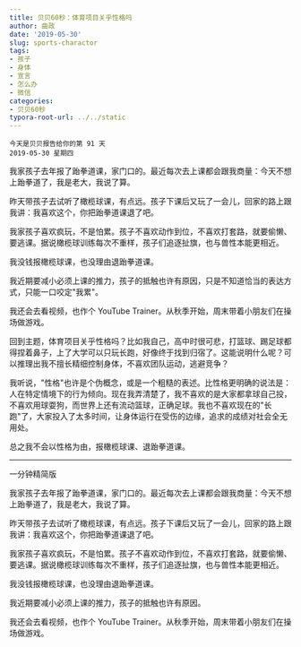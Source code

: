 ```yaml
---
title: 贝贝60秒：体育项目关乎性格吗
author: 曲政
date: '2019-05-30'
slug: sports-charactor
tags:
- 孩子
- 身体
- 宣言
- 怎么办
- 微信
categories:
- 贝贝60秒
typora-root-url: ../../static
---
```


```
今天是贝贝报告给你的第 91 天
2019-05-30 星期四
```

我家孩子去年报了跆拳道课，家门口的。最近每次去上课都会跟我商量：今天不想上跆拳道了，我是老大，我说了算。

昨天带孩子去试听了橄榄球课，有点远。孩子下课后又玩了一会儿，回家的路上跟我讲：我喜欢这个，你把跆拳道课退了吧。

我家孩子喜欢疯玩，不是怕累。孩子不喜欢动作到位，不喜欢打套路，就要偷懒、要逃课。据说橄榄球训练每次不重样，孩子们追逐扯旗，也与兽性本能更相近。

我没钱报橄榄球课，也没理由退跆拳道课。

我近期要减小必须上课的推力，孩子的抵触也许有原因，只是不知道恰当的表达方式，只能一口咬定"我累"。

我还会去看视频，也作个 YouTube Trainer。从秋季开始，周末带着小朋友们在操场做游戏。

回到主题，体育项目关乎性格吗？比如我自己，高中时很可悲，打篮球、踢足球都得捏着鼻子，上了大学可以只玩长跑，好像终于找到归宿了。这能说明什么呢？可以推理出我不擅长精细控制身体，不喜欢团队运动，逃避竞争？

我听说，"性格"也许是个伪概念，或是一个粗糙的表述。比性格更明确的说法是：人在特定情境下的行为倾向。现在我弄清楚了，我不喜欢的是大家都拿球自己投，不喜欢用球耍狗，而世界上还有流动篮球，正确足球。我也不喜欢现在的"长跑"了，大家投入了太多时间，让身体运行在受伤的边缘，追求的成绩对社会全无用处。

总之我不会以性格为由，报橄榄球课、退跆拳道课。

------

一分钟精简版

我家孩子去年报了跆拳道课，家门口的。最近每次去上课都会跟我商量：今天不想上跆拳道了，我是老大，我说了算。

昨天带孩子去试听了橄榄球课，有点远。孩子下课后又玩了一会儿，回家的路上跟我讲：我喜欢这个，你把跆拳道课退了吧。

我家孩子喜欢疯玩，不是怕累。孩子不喜欢动作到位，不喜欢打套路，就要偷懒、要逃课。据说橄榄球训练每次不重样，孩子们追逐扯旗，也与兽性本能更相近。

我没钱报橄榄球课，也没理由退跆拳道课。

我近期要减小必须上课的推力，孩子的抵触也许有原因。

我还会去看视频，也作个 YouTube Trainer。从秋季开始，周末带着小朋友们在操场做游戏。